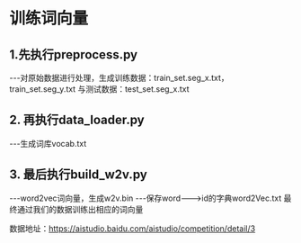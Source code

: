 # 训练词向量
## 1.先执行preprocess.py
---对原始数据进行处理，生成训练数据：train_set.seg_x.txt，train_set.seg_y.txt 与测试数据：test_set.seg_x.txt
## 2. 再执行data_loader.py
---生成词库vocab.txt
## 3. 最后执行build_w2v.py
---word2vec词向量，生成w2v.bin
---保存word--->id的字典word2Vec.txt
最终通过我们的数据训练出相应的词向量

数据地址：https://aistudio.baidu.com/aistudio/competition/detail/3

